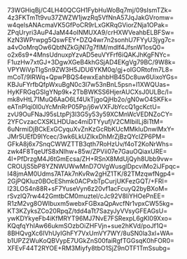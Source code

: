 73WGHiqBj/C4LH40QCGH1FybHuWoBq7mj/09sIsmTZk=
4z3FKTmTt9vu37ZWZW1jwzRq5VfNnA57JqJakGVromw=
w4qelsANAcmaVK5GfPoCR9rLxGKRqGViorZNja1OPak=
ZPqUryri3AuP4JaM44oINMUXA9/crHXWVeahbELBFSw=
KzN3WPrwpg5QswFEY+DZQ4wr7n2sonhU7FYyU3jyg7c=
a4vOoMrqOw6QbtNZkGjNl7g7flM/mdIf4JfsnW1osQ0=
o2x6s9+4MnsUdnuxpYzvAD5euVYFrf6iQAKJhKgFNYc=
F1uzHw7xtGJ+3DgwXGeB4khGSjAD4EKgVg79BC/9W8k=
VPYWiVpTIgSn9ZW3H5JDU6YKM0q/gj+oIGORtofm7L8=
mCoT/9IRWq+QpwPBQS4ewxEahbHB45Dc8uw6UixoYGs=
KBJuFYrfbQfpWxuBgN0c3l7w53nBnL5psn+l1XWQUas=
HyKFRGqGSlgYNp9k+2TbBWKSS6HjerAUCXsJ0ULBc/I=
mk8vHtL71MuQ6AaO6Lf4UkTjgoQjHb2o/gN0wO4SKFk=
eATnPlqi0I0uYcMnRrP05Pp/j6wVXFJbYccQ1gcKctU=
zvU9OuFNaJ95sLtpPj3l3G5y53y59XCMnWcVEDNZoCY=
2YFCvzacCXSKLHDUac4miDTYyufjV2CMIbiILj8iTtM=
6uNrmiDjBCkExGCyquXvZnKzGcRbKUcMMkIuDnwlMxY=
JMr5UEfD9lYcec/3wk6LkUZIkxDhMrZjBzQYcIZP6PM=
GFkA8j6x7SnqCWWZTTB3qth7RoHzUv/f4oT2KoNrWhs=
zwk4F8TqeUfS8xNIhw+85w/ZPVii07e7GauOQiaxURE=
4I+PfDrzgM4J6tGmEcsa/ZH+RSnX8MdUjQyh8Ubb9vw=
CROUjS5bP8YZNWUWwMnD7OVgWusglDpcviMo2iJFpqc=
I48jmAM0Udms7ATAk7nKvRw2gHZ1TK/82TMzqwfNgp4=
2GjPQKluz0BOcEShmk0ACPxbTpCurjUKFezGQT/+FRI=
I23LOS4n88R+sF7YuseVyn6z20vf1acFcuyQ2byBXoM=
rSvzlQ7rw442GmtbCM0muztel/cJc92V8liYHOePnEE=
R1zM2vg8OWIbuxm5webxFGBxaQpAvcfNr1vpxCW55kg=
KT3KZyksZCo20RpqZ/tdd4aTt7SazyJyVVsyGFEAGsU=
ywKDYkyeFb4iKfMRYT96MJ7NvE7FSRexpL6gKI09Xxo=
KQqfqYhIAw66ukmSOzbOiZHFVjn+sue2hKVd/poJf1Q=
8BHQvgXc6IVhUyIGhFY7VxUmVY7WY/8uSN0la3xl+WA=
b1UPZ2WuKoQBVypE7UGkZnS00faiRgfTGGsqK0hFOR0=
XFEvF44T2RYOE+RM3Miyfy8tbO1SjZ9nOTF1TmSsubg=
